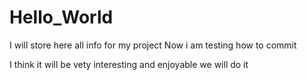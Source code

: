 # Hello_World
I will store here all info for my project
Now i am testing how to commit 

I think it will be vety interesting and enjoyable
we will do it
